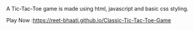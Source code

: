 A Tic-Tac-Toe game is made using html, javascript and basic css styling.

Play Now :https://reet-bhaati.github.io/Classic-Tic-Tac-Toe-Game
